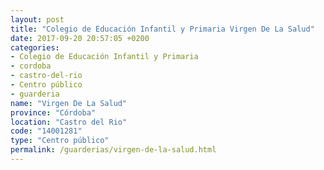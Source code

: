 ```yaml
---
layout: post
title: "Colegio de Educación Infantil y Primaria Virgen De La Salud"
date: 2017-09-20 20:57:05 +0200
categories:
- Colegio de Educación Infantil y Primaria
- cordoba
- castro-del-rio
- Centro público
- guarderia
name: "Virgen De La Salud"
province: "Córdoba"
location: "Castro del Rio"
code: "14001281"
type: "Centro público"
permalink: /guarderias/virgen-de-la-salud.html
---
```

